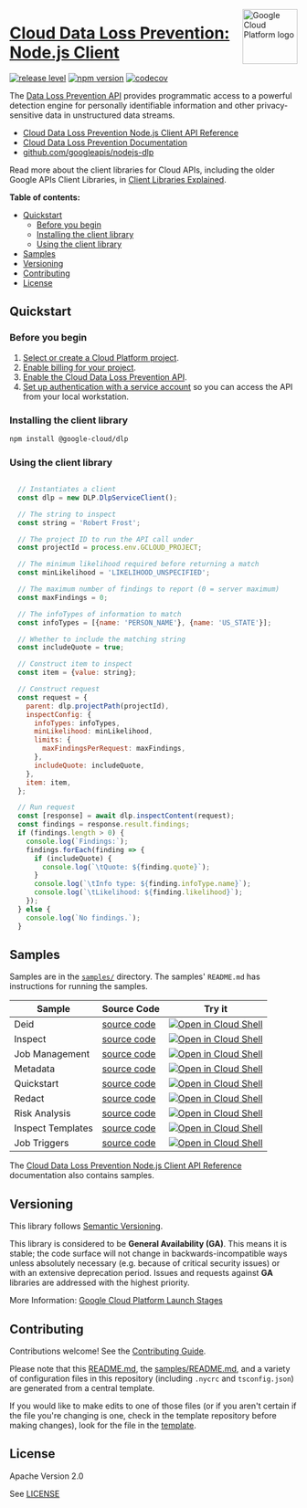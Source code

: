 [//]: # "This README.md file is auto-generated, all changes to this file will be lost."
[//]: # "To regenerate it, use `python -m synthtool`."
<img src="https://avatars2.githubusercontent.com/u/2810941?v=3&s=96" alt="Google Cloud Platform logo" title="Google Cloud Platform" align="right" height="96" width="96"/>

# [Cloud Data Loss Prevention: Node.js Client](https://github.com/googleapis/nodejs-dlp)

[![release level](https://img.shields.io/badge/release%20level-general%20availability%20%28GA%29-brightgreen.svg?style=flat)](https://cloud.google.com/terms/launch-stages)
[![npm version](https://img.shields.io/npm/v/@google-cloud/dlp.svg)](https://www.npmjs.org/package/@google-cloud/dlp)
[![codecov](https://img.shields.io/codecov/c/github/googleapis/nodejs-dlp/master.svg?style=flat)](https://codecov.io/gh/googleapis/nodejs-dlp)




The [Data Loss Prevention API](https://cloud.google.com/dlp/docs/) provides programmatic access to a
powerful detection engine for personally identifiable information and other privacy-sensitive
data in unstructured data streams.


* [Cloud Data Loss Prevention Node.js Client API Reference][client-docs]
* [Cloud Data Loss Prevention Documentation][product-docs]
* [github.com/googleapis/nodejs-dlp](https://github.com/googleapis/nodejs-dlp)

Read more about the client libraries for Cloud APIs, including the older
Google APIs Client Libraries, in [Client Libraries Explained][explained].

[explained]: https://cloud.google.com/apis/docs/client-libraries-explained

**Table of contents:**


* [Quickstart](#quickstart)
  * [Before you begin](#before-you-begin)
  * [Installing the client library](#installing-the-client-library)
  * [Using the client library](#using-the-client-library)
* [Samples](#samples)
* [Versioning](#versioning)
* [Contributing](#contributing)
* [License](#license)

## Quickstart

### Before you begin

1.  [Select or create a Cloud Platform project][projects].
1.  [Enable billing for your project][billing].
1.  [Enable the Cloud Data Loss Prevention API][enable_api].
1.  [Set up authentication with a service account][auth] so you can access the
    API from your local workstation.

### Installing the client library

```bash
npm install @google-cloud/dlp
```


### Using the client library

```javascript

  // Instantiates a client
  const dlp = new DLP.DlpServiceClient();

  // The string to inspect
  const string = 'Robert Frost';

  // The project ID to run the API call under
  const projectId = process.env.GCLOUD_PROJECT;

  // The minimum likelihood required before returning a match
  const minLikelihood = 'LIKELIHOOD_UNSPECIFIED';

  // The maximum number of findings to report (0 = server maximum)
  const maxFindings = 0;

  // The infoTypes of information to match
  const infoTypes = [{name: 'PERSON_NAME'}, {name: 'US_STATE'}];

  // Whether to include the matching string
  const includeQuote = true;

  // Construct item to inspect
  const item = {value: string};

  // Construct request
  const request = {
    parent: dlp.projectPath(projectId),
    inspectConfig: {
      infoTypes: infoTypes,
      minLikelihood: minLikelihood,
      limits: {
        maxFindingsPerRequest: maxFindings,
      },
      includeQuote: includeQuote,
    },
    item: item,
  };

  // Run request
  const [response] = await dlp.inspectContent(request);
  const findings = response.result.findings;
  if (findings.length > 0) {
    console.log(`Findings:`);
    findings.forEach(finding => {
      if (includeQuote) {
        console.log(`\tQuote: ${finding.quote}`);
      }
      console.log(`\tInfo type: ${finding.infoType.name}`);
      console.log(`\tLikelihood: ${finding.likelihood}`);
    });
  } else {
    console.log(`No findings.`);
  }

```



## Samples

Samples are in the [`samples/`](https://github.com/googleapis/nodejs-dlp/tree/master/samples) directory. The samples' `README.md`
has instructions for running the samples.

| Sample                      | Source Code                       | Try it |
| --------------------------- | --------------------------------- | ------ |
| Deid | [source code](https://github.com/googleapis/nodejs-dlp/blob/master/samples/deid.js) | [![Open in Cloud Shell][shell_img]](https://console.cloud.google.com/cloudshell/open?git_repo=https://github.com/googleapis/nodejs-dlp&page=editor&open_in_editor=samples/deid.js,samples/README.md) |
| Inspect | [source code](https://github.com/googleapis/nodejs-dlp/blob/master/samples/inspect.js) | [![Open in Cloud Shell][shell_img]](https://console.cloud.google.com/cloudshell/open?git_repo=https://github.com/googleapis/nodejs-dlp&page=editor&open_in_editor=samples/inspect.js,samples/README.md) |
| Job Management | [source code](https://github.com/googleapis/nodejs-dlp/blob/master/samples/jobs.js) | [![Open in Cloud Shell][shell_img]](https://console.cloud.google.com/cloudshell/open?git_repo=https://github.com/googleapis/nodejs-dlp&page=editor&open_in_editor=samples/jobs.js,samples/README.md) |
| Metadata | [source code](https://github.com/googleapis/nodejs-dlp/blob/master/samples/metadata.js) | [![Open in Cloud Shell][shell_img]](https://console.cloud.google.com/cloudshell/open?git_repo=https://github.com/googleapis/nodejs-dlp&page=editor&open_in_editor=samples/metadata.js,samples/README.md) |
| Quickstart | [source code](https://github.com/googleapis/nodejs-dlp/blob/master/samples/quickstart.js) | [![Open in Cloud Shell][shell_img]](https://console.cloud.google.com/cloudshell/open?git_repo=https://github.com/googleapis/nodejs-dlp&page=editor&open_in_editor=samples/quickstart.js,samples/README.md) |
| Redact | [source code](https://github.com/googleapis/nodejs-dlp/blob/master/samples/redact.js) | [![Open in Cloud Shell][shell_img]](https://console.cloud.google.com/cloudshell/open?git_repo=https://github.com/googleapis/nodejs-dlp&page=editor&open_in_editor=samples/redact.js,samples/README.md) |
| Risk Analysis | [source code](https://github.com/googleapis/nodejs-dlp/blob/master/samples/risk.js) | [![Open in Cloud Shell][shell_img]](https://console.cloud.google.com/cloudshell/open?git_repo=https://github.com/googleapis/nodejs-dlp&page=editor&open_in_editor=samples/risk.js,samples/README.md) |
| Inspect Templates | [source code](https://github.com/googleapis/nodejs-dlp/blob/master/samples/templates.js) | [![Open in Cloud Shell][shell_img]](https://console.cloud.google.com/cloudshell/open?git_repo=https://github.com/googleapis/nodejs-dlp&page=editor&open_in_editor=samples/templates.js,samples/README.md) |
| Job Triggers | [source code](https://github.com/googleapis/nodejs-dlp/blob/master/samples/triggers.js) | [![Open in Cloud Shell][shell_img]](https://console.cloud.google.com/cloudshell/open?git_repo=https://github.com/googleapis/nodejs-dlp&page=editor&open_in_editor=samples/triggers.js,samples/README.md) |



The [Cloud Data Loss Prevention Node.js Client API Reference][client-docs] documentation
also contains samples.

## Versioning

This library follows [Semantic Versioning](http://semver.org/).


This library is considered to be **General Availability (GA)**. This means it
is stable; the code surface will not change in backwards-incompatible ways
unless absolutely necessary (e.g. because of critical security issues) or with
an extensive deprecation period. Issues and requests against **GA** libraries
are addressed with the highest priority.





More Information: [Google Cloud Platform Launch Stages][launch_stages]

[launch_stages]: https://cloud.google.com/terms/launch-stages

## Contributing

Contributions welcome! See the [Contributing Guide](https://github.com/googleapis/nodejs-dlp/blob/master/CONTRIBUTING.md).

Please note that this [README.md](README.md), the [samples/README.md](samples/README.md),
and a variety of configuration files in this repository (including `.nycrc` and `tsconfig.json`)
are generated from a central template.

If you would like to make edits to one of those files
(or if you aren't certain if the file you're changing is one, check in the template repository before making changes),
look for the file in the [template](https://github.com/googleapis/synthtool/tree/master/synthtool/gcp/templates/node_library).

## License

Apache Version 2.0

See [LICENSE](https://github.com/googleapis/nodejs-dlp/blob/master/LICENSE)

[client-docs]: https://googleapis.dev/nodejs/dlp/latest
[product-docs]: https://cloud.google.com/dlp/docs/
[shell_img]: https://gstatic.com/cloudssh/images/open-btn.png
[projects]: https://console.cloud.google.com/project
[billing]: https://support.google.com/cloud/answer/6293499#enable-billing
[enable_api]: https://console.cloud.google.com/flows/enableapi?apiid=dlp.googleapis.com
[auth]: https://cloud.google.com/docs/authentication/getting-started
